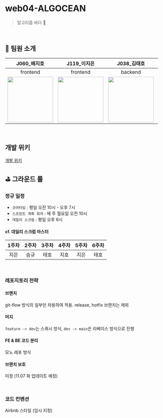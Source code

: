 # web04-ALGOCEAN

> 알고리즘 바다 🌊

<br/>

## 🙌 팀원 소개

|J060_배지호|J119_이지은|J038_김태호|J172_이승규|
|:--:|:--:|:--:|:--:|
|frontend|frontend|backend|backend|
|<img src='https://avatars.githubusercontent.com/u/87417773?v=4' width=150 />|<img src='https://avatars.githubusercontent.com/u/97934878?v=4' width=150 />|<img src='https://avatars.githubusercontent.com/u/70432496?v=4' width=150 />|<img src='https://avatars.githubusercontent.com/u/51262434?v=4' width=150 />|

<br/>

## 개발 위키
[개발 위키](https://github.com/boostcampwm2023/web04-ALGOCEAN/wiki)

## ⛳️ 그라운드 룰

### 정규 일정
- `코어타임` : 평일 오전 10시 - 오후 7시
- `스프린트 계획 회의` : 매 주 월요일 오전 10시
- `데일리 스크럼` : 평일 오후 6시

#### cf. 데일리 스크럼 마스터

|1주차|2주차|3주차|4주차|5주차|6주차|
|:--:|:--:|:--:|:--:|:--:|:--:|
|지은|승규|태호|지호|지은|태호|

<br/>

### 레포지토리 전략
#### 브랜치
git-flow 방식의 일부만 차용하여 적용. release, hotfix 브랜치는 제외

#### 머지
`feature -> dev`는 스쿼시 방식, `dev -> main`은 리베이스 방식으로 진행

#### FE & BE 코드 분리
모노 레포 방식

#### 브랜치 보호
미정 (11.07 화 업데이트 예정)

<br/>

### 코드 컨벤션
Airbnb 스타일 (임시 지정)
